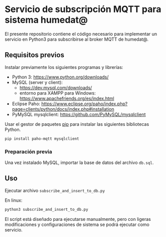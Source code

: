 # Servicio de subscripción MQTT para sistema humedat@

El presente repositorio contiene el código necesario para implementar un servicio en Python3 para subscribirse al broker MQTT de humedat@.

## Requisitos previos

Instalar previamente los siguientes programas y librerías:

* Python 3: https://www.python.org/downloads/
* MySQL (server y client): 
  * https://dev.mysql.com/downloads/
  * entorno para XAMPP para Windows: https://www.apachefriends.org/es/index.html
* Eclipse Paho: https://www.eclipse.org/paho/index.php?page=clients/python/docs/index.php#installation
* PyMySQL mysqlclient: https://github.com/PyMySQL/mysqlclient

Usar el gestor de paquetes [pip](https://pip.pypa.io/en/stable/) para instalar las siguientes bibliotecas Python.

```bash
pip install paho-mqtt mysqlclient
```

### Preparación previa

Una vez instalado MySQL, importar la base de datos del archivo `db.sql`.

## Uso

Ejecutar archivo `subscribe_and_insert_to_db.py`

En linux:
```bash 
python3 subscribe_and_insert_to_db.py
```

El script está diseñado para ejecutarse manualmente, pero con ligeras modificaciones y configuraciones de sistema se podrá ejecutar como servicio.